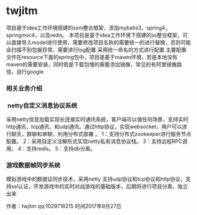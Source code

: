 # twjitm
项目基于idea工作环境搭建的ssm整合框架，添加mybatis3，spring4，springmvc4，以及redis。
本项目是基于idea工作环境下搭建的ss整合框架，可以直接导入model进行使用，需要修改项目名称的需要统一的进行替换，否则可能会扫描不到包报异常，需要进行log配置
采用统一命名的方式进行配置
主要配置文件在resource下面的spring包中，项目是基于maven环境，若是本地没有maven的需要安装，同时若是下载包慢的需要添加镜像，常见的有阿里镜像路径，自行google

### 相关业务介绍
###  netty自定义消息协议系统

采用netty信息加载实现长连接实时通讯系统，客户端可以值任何场景，支持实时http通讯，tcp通讯，和udp通讯。通过http协议，实现websocket，用户可以进行聊天，群聊和单聊，利用分布式部署 。
1：支持分布式zookeeper进行服务节点配置。
2：采用自定义注解形式实现netty私有消息协议栈。
3：支持远程RPC调用。
4：支持redis。
5：支持db分离。
### 游戏数据帧同步系统
模拟游戏中的数据证同步技术，采用netty 支持udp协议和tcp协议和http协议，支持ssl认证，开发游戏中的实时对战游戏的基础版本，后期将进行项目分离，独立出来


作者：twjitm qq:1029718215 时间2017年9月27日


